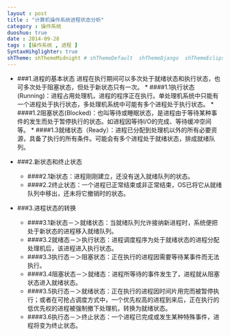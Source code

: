 ```yaml
---
layout : post
title : "计算机操作系统进程状态分析"
category : 操作系统
duoshuo: true
date : 2014-09-28
tags : [操作系统 , 进程 ]
SyntaxHihglighter: true
shTheme: shThemeMidnight # shThemeDefault  shThemeDjango  shThemeEclipse  shThemeEmacs  shThemeFadeToGrey  shThemeMidnight  shThemeRDark
---
```


<style>
h3 {
    line-height: 1.5;
    letter-spacing: 2px;
    margin-top: -10px;
}
h6 {
    line-height: 1.5;
    letter-spacing: 2px;
    margin-top: -10px;
}

</style>
	
* ###1.进程的基本状态
	 进程在执行期间可以多次处于就绪状态和执行状态，也可多次处于阻塞状态，但处于新状态只有一次。
			* ####1.1执行状态(Running)：进程占用处理机，进程的程序正在执行。单处理机系统中只能有一个进程处于执行状态，多处理机系统中可能有多个进程处于执行状态。
			* ####1.2阻塞状态(Blocked)：也叫等待或睡眠状态，是进程由于等待某种事件的发生而处于暂停执行的状态。如进程因等待I/O的完成、等待缓冲空间等。
			* ####1.3就绪状态（Ready）：进程已分配到处理机以外的所有必要资源，具备了执行的所有条件。可能会有多个进程处于就绪状态，排成就绪队列。
	
<!-- more -->
	
* ###2.新状态和终止状态
	* ####2.1新状态：进程刚刚建立，还没有送入就绪队列的状态。
	* ####2.2终止状态：一个进程已正常结束或非正常结束，OS已将它从就绪队列中移出，还未将它撤销时的状态。

* ###3.进程状态的转换	
	* ####3.1新状态－＞就绪状态：当就绪队列允许接纳新进程时，系统便把处于新状态的进程移入就绪队列。
	* ####3.2就绪态－＞执行状态：进程调度程序为处于就绪状态的进程分配处理机后，该进程进入执行状态。
	* ####3.3执行态－＞阻塞状态：正在执行的进程因需要等待某事件而无法执行。
	* ####3.4阻塞状态－＞就绪态：进程所等待的事件发生了，进程就从阻塞状态进入就绪状态。
	* ####3.5执行态－＞就绪状态：正在执行的进程因时间片用完而被暂停执行；或者在可抢占调度方式中，一个优先权高的进程到来后，正在执行的低优先权的进程被强制撤下处理机，转换为就绪状态。
	* ####3.6执行态－＞终止状态：一个进程已完成或发生某种特殊事件，进程将变为终止状态。

